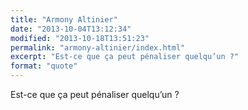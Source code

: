 ```yaml
---
title: "Armony Altinier"
date: "2013-10-04T13:12:34"
modified: "2013-10-18T13:51:23"
permalink: "armony-altinier/index.html"
excerpt: "Est-ce que ça peut pénaliser quelqu’un ?"
format: "quote"
---
```

Est-ce que ça peut pénaliser quelqu’un ?